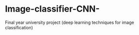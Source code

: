 # Image-classifier-CNN-
Final year university project (deep learning techniques for image classification)
